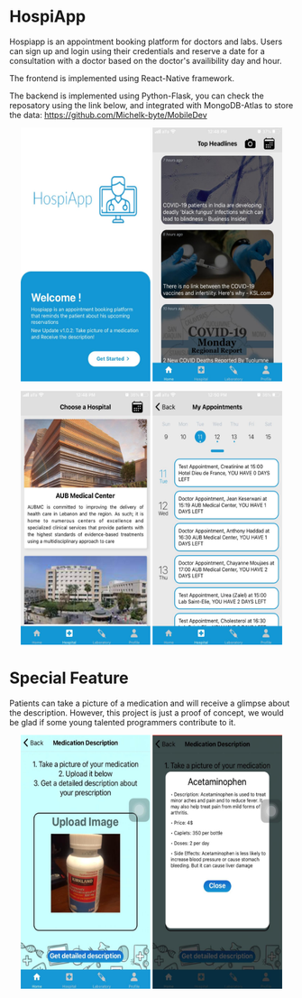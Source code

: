 # HospiApp

Hospiapp is an appointment booking platform for doctors and labs. Users can sign up and login using their credentials and reserve a date for a consultation with a doctor based on the doctor's availibility day and hour.

The frontend is implemented using React-Native framework.

The backend is implemented using Python-Flask, you can check the reposatory using the link below, and integrated with MongoDB-Atlas to store the data:
https://github.com/Michelk-byte/MobileDev

<p align="center">
  <img src="project_images/1.jpeg" width="230" height="450" title="hover text">
  <img src="project_images/2.jpeg" width="230" height="450" alt="accessibility text">
</p>
<p align="center">
  <img src="project_images/3.jpeg" width="230" height="450" alt="accessibility text">
  <img src="project_images/4.jpeg" width="230" height="450" alt="accessibility text">
</p>

# Special Feature

Patients can take a picture of a medication and will receive a glimpse about the description. However, this project is just a proof of concept, we would be glad if some young talented programmers contribute to it. 

<p align="center">
  <img src="project_images/5.jpeg" width="230" height="450" title="hover text">
  <img src="project_images/6.jpeg" width="230" height="450" alt="accessibility text">
</p>
